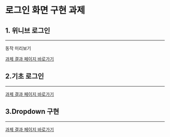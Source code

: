 # 로그인 화면 구현 과제

## 1. 위니브 로그인

---

동작 미리보기

<!-- GIF -->

[과제 결과 페이지 바로가기]()

## 2.기초 로그인

---

[과제 결과 페이지 바로가기]()

## 3.Dropdown 구현

---

[과제 결과 페이지 바로가기]()
